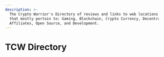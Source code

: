 ```yaml
---
description: >-
  The Crypto Warrior's Directory of reviews and links to web locations. Links
  that mostly pertain to: Gaming, Blockchain, Crypto Currency, Decentralization,
  Affiliates, Open Source, and Development.
---
```


# TCW Directory

